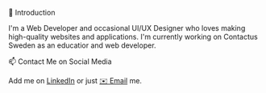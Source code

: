 👋 Introduction

I'm a  Web Developer and occasional UI/UX Designer who loves making high-quality websites and applications. I'm currently working on Contactus Sweden as an educatior and web developer.

📫 Contact Me on Social Media

Add me on <a href="https://www.linkedin.com/in/nevena-kicanovic-117623156">LinkedIn</a> or just <a href="mailto:nevena.kicanovic@contactus.se">✉️ Email</a> me.

<!--👷 Check out what I'm currently working on

🌱 My latest projects -->

